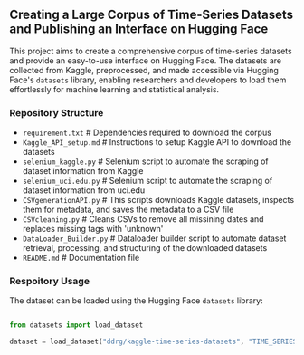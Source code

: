 ## Creating a Large Corpus of Time-Series Datasets and Publishing an Interface on Hugging Face ##

This project aims to create a comprehensive corpus of time-series datasets and provide an easy-to-use interface on Hugging Face. The datasets are collected from Kaggle, preprocessed, and made accessible via Hugging Face's `datasets` library, enabling researchers and developers to load them effortlessly for machine learning and statistical analysis.

### Repository Structure ###
- `requirement.txt`           # Dependencies required to download the corpus
- `Kaggle_API_setup.md`       # Instructions to setup Kaggle API to download the datasets
- `selenium_kaggle.py`        # Selenium script to automate the scraping of dataset information from Kaggle
- `selenium_uci.edu.py`       # Selenium script to automate the scraping of dataset information from uci.edu
- `CSVgenerationAPI.py`       # This scripts downloads Kaggle datasets, inspects them for metadata, and saves the metadata to a CSV file
- `CSVcleaning.py`            # Cleans CSVs to remove all missining dates and replaces missing tags with 'unknown'
- `DataLoader_Builder.py`     # Dataloader builder script to automate dataset retrieval, processing, and structuring of the downloaded datasets
- `README.md`                 # Documentation file

### Respoitory Usage

The dataset can be loaded using the Hugging Face `datasets` library:

```python

from datasets import load_dataset

dataset = load_dataset("ddrg/kaggle-time-series-datasets", "TIME_SERIES", trust_remote_code = TRUE)


```
